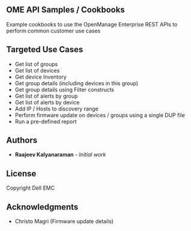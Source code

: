 ## OME API Samples / Cookbooks

Example cookbooks to use the OpenManage Enterprise REST APIs to perform common customer use cases

## Targeted Use Cases

* Get list of groups
* Get list of devices
* Get device Inventory
* Get group details (including devices in this group)
* Get group details using Filter constructs
* Get list of alerts by group
* Get list of alerts by device
* Add IP / Hosts to discovery range
* Perform firmware update on devices / groups using a single DUP file
* Run a pre-defined report


## Authors

* **Raajeev Kalyanaraman** - *Initial work* 


## License

Copyright Dell EMC


## Acknowledgments

* Christo Magri (Firmware update details)